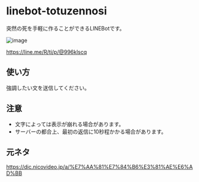 # linebot-totuzennosi
突然の死を手軽に作ることができるLINEBotです。

![image](https://user-images.githubusercontent.com/44780846/81030955-a1a70300-8ec5-11ea-81bc-b2a2bb59e0dc.png)

https://line.me/R/ti/p/@996klscq

## 使い方
強調したい文を送信してください。

## 注意
- 文字によっては表示が崩れる場合があります。
- サーバーの都合上、最初の返信に10秒程かかる場合があります。

## 元ネタ
https://dic.nicovideo.jp/a/%E7%AA%81%E7%84%B6%E3%81%AE%E6%AD%BB
